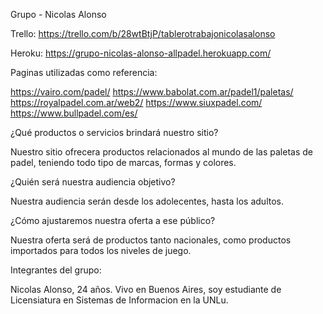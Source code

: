 Grupo - Nicolas Alonso

Trello: https://trello.com/b/28wtBtjP/tablerotrabajonicolasalonso

Heroku: https://grupo-nicolas-alonso-allpadel.herokuapp.com/

Paginas utilizadas como referencia:

https://vairo.com/padel/ https://www.babolat.com.ar/padel1/paletas/ https://royalpadel.com.ar/web2/ https://www.siuxpadel.com/ https://www.bullpadel.com/es/

¿Qué productos o servicios brindará nuestro sitio?

Nuestro sitio ofrecera productos relacionados al mundo de las paletas de padel, teniendo todo tipo de marcas, formas y colores.

¿Quién será nuestra audiencia objetivo?

Nuestra audiencia serán desde los adolecentes, hasta los adultos.

¿Cómo ajustaremos nuestra oferta a ese público?

Nuestra oferta será de productos tanto nacionales, como productos importados para todos los niveles de juego.

Integrantes del grupo:

Nicolas Alonso, 24 años. Vivo en Buenos Aires, soy estudiante de Licensiatura en Sistemas de Informacion en la UNLu.